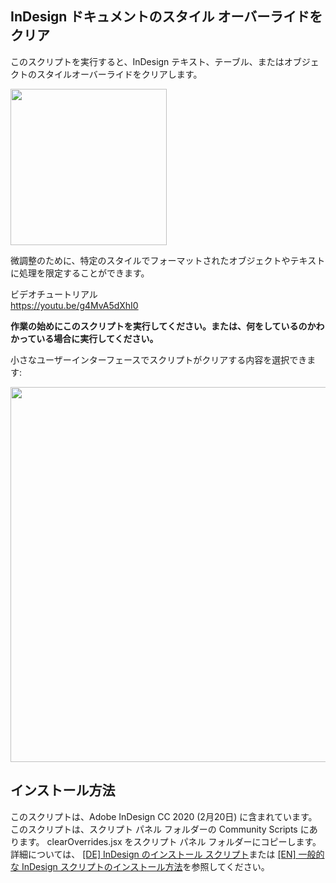 ## InDesign ドキュメントのスタイル オーバーライドをクリア
このスクリプトを実行すると、InDesign テキスト、テーブル、またはオブジェクトのスタイルオーバーライドをクリアします。 

<img src="https://github.com/grefel/clearOverrides/blob/master/docs/override.png" width="250px" />  

微調整のために、特定のスタイルでフォーマットされたオブジェクトやテキストに処理を限定することができます。

ビデオチュートリアル  
https://youtu.be/g4MvA5dXhI0

**作業の始めにこのスクリプトを実行してください。または、何をしているのかわかっている場合に実行してください。**

小さなユーザーインターフェースでスクリプトがクリアする内容を選択できます:

<img src="https://github.com/grefel/clearOverrides/blob/master/docs/GUI.png" width="600px"/>


## インストール方法
このスクリプトは、Adobe InDesign CC 2020 (2月20日) に含まれています。  
このスクリプトは、スクリプト パネル フォルダーの Community Scripts にあります。
clearOverrides.jsx をスクリプト パネル フォルダーにコピーします。  
詳細については、 [[DE] InDesign のインストール スクリプト](http://www.publishingx.de/skripte-installieren/)または [[EN] 一般的な InDesign スクリプトのインストール方法](http://www.danrodney.com/scripts/directions-installingscripts.html)を参照してください。

